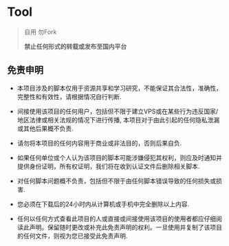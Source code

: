 # Tool

>自用 勿Fork
>
> **禁止任何形式的转载或发布至国内平台**

   
## 免责申明
   

- 本项目涉及的脚本仅用于资源共享和学习研究，不能保证其合法性，准确性，完整性和有效性，请根据情况自行判断.

- 间接使用该项目的任何用户，包括但不限于建立VPS或在某些行为违反国家/地区法律或相关法规的情况下进行传播, 本项目对于由此引起的任何隐私泄漏或其他后果概不负责.

- 请勿将本项目的任何内容用于商业或非法目的，否则后果自负.

- 如果任何单位或个人认为该项目的脚本可能涉嫌侵犯其权利，则应及时通知并提供身份证明，所有权证明，我们将在收到认证文件后删除相关脚本.

- 对任何脚本问题概不负责，包括但不限于由任何脚本错误导致的任何损失或损害.

- 您必须在下载后的24小时内从计算机或手机中完全删除以上内容.

- 任何以任何方式查看此项目的人或直接或间接使用该项目的使用者都应仔细阅读此声明。保留随时更改或补充此免责声明的权利。一旦使用并复制了该项目的任何文件，则视为您已接受此免责声明.